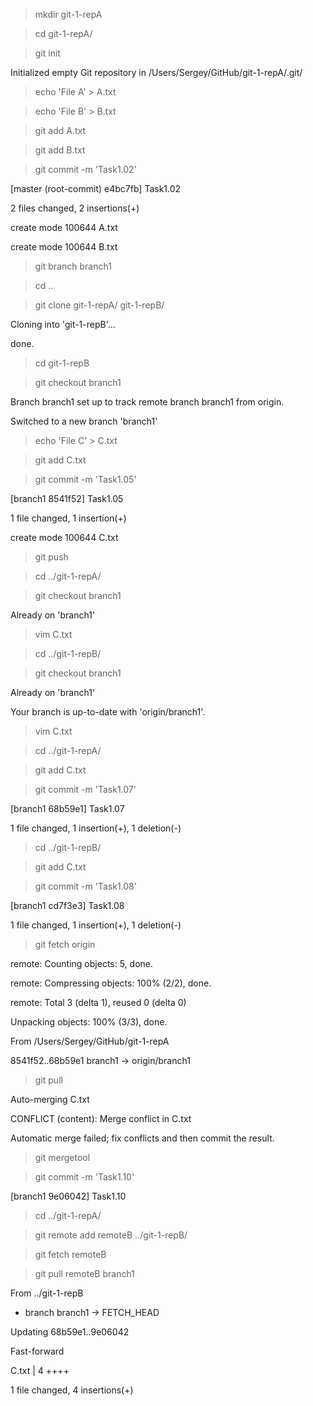 > mkdir git-1-repA

> cd git-1-repA/

> git init

Initialized empty Git repository in /Users/Sergey/GitHub/git-1-repA/.git/

> echo 'File A' > A.txt

> echo 'File B' > B.txt

> git add A.txt

> git add B.txt

> git commit -m 'Task1.02'

[master (root-commit) e4bc7fb] Task1.02

 2 files changed, 2 insertions(+)

 create mode 100644 A.txt

 create mode 100644 B.txt
 

> git branch branch1

> cd ..

> git clone git-1-repA/ git-1-repB/

Cloning into 'git-1-repB'...

done.

> cd git-1-repB

> git checkout branch1

Branch branch1 set up to track remote branch branch1 from origin.

Switched to a new branch 'branch1'

> echo 'File C' > C.txt

> git add C.txt

> git commit -m 'Task1.05'

[branch1 8541f52] Task1.05

 1 file changed, 1 insertion(+)

 create mode 100644 C.txt

> git push

> cd ../git-1-repA/

> git checkout branch1

Already on 'branch1'

> vim C.txt

> cd ../git-1-repB/

> git checkout branch1

Already on 'branch1'

Your branch is up-to-date with 'origin/branch1'.

> vim C.txt

> cd ../git-1-repA/

> git add C.txt

> git commit -m 'Task1.07'

[branch1 68b59e1] Task1.07

 1 file changed, 1 insertion(+), 1 deletion(-)

> cd ../git-1-repB/

> git add C.txt

> git commit -m 'Task1.08'

[branch1 cd7f3e3] Task1.08

 1 file changed, 1 insertion(+), 1 deletion(-)

> git fetch origin

remote: Counting objects: 5, done.

remote: Compressing objects: 100% (2/2), done.

remote: Total 3 (delta 1), reused 0 (delta 0)

Unpacking objects: 100% (3/3), done.

From /Users/Sergey/GitHub/git-1-repA

   8541f52..68b59e1  branch1    -> origin/branch1

> git pull

Auto-merging C.txt

CONFLICT (content): Merge conflict in C.txt

Automatic merge failed; fix conflicts and then commit the result.

> git mergetool

> git commit -m 'Task1.10'

[branch1 9e06042] Task1.10

> cd ../git-1-repA/

> git remote add remoteB ../git-1-repB/

> git fetch remoteB

> git pull remoteB branch1

From ../git-1-repB

 * branch            branch1    -> FETCH_HEAD

Updating 68b59e1..9e06042

Fast-forward
 
 C.txt | 4 ++++
 
 1 file changed, 4 insertions(+)

